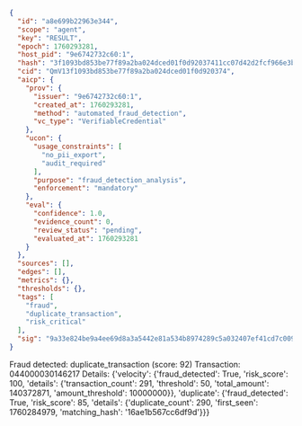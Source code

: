 ```json
{
  "id": "a8e699b22963e344",
  "scope": "agent",
  "key": "RESULT",
  "epoch": 1760293281,
  "host_pid": "9e6742732c60:1",
  "hash": "3f1093bd853be77f89a2ba024dced01f0d92037411cc07d42d2fcf966e3bda10",
  "cid": "QmV13f1093bd853be77f89a2ba024dced01f0d920374",
  "aicp": {
    "prov": {
      "issuer": "9e6742732c60:1",
      "created_at": 1760293281,
      "method": "automated_fraud_detection",
      "vc_type": "VerifiableCredential"
    },
    "ucon": {
      "usage_constraints": [
        "no_pii_export",
        "audit_required"
      ],
      "purpose": "fraud_detection_analysis",
      "enforcement": "mandatory"
    },
    "eval": {
      "confidence": 1.0,
      "evidence_count": 0,
      "review_status": "pending",
      "evaluated_at": 1760293281
    }
  },
  "sources": [],
  "edges": [],
  "metrics": {},
  "thresholds": {},
  "tags": [
    "fraud",
    "duplicate_transaction",
    "risk_critical"
  ],
  "sig": "9a33e824be9a4ee69d8a3a5442e81a534b8974289c5a032407ef41cd7c0098bb"
}
```

Fraud detected: duplicate_transaction (score: 92)
Transaction: 044000030146217
Details: {'velocity': {'fraud_detected': True, 'risk_score': 100, 'details': {'transaction_count': 291, 'threshold': 50, 'total_amount': 140372871, 'amount_threshold': 10000000}}, 'duplicate': {'fraud_detected': True, 'risk_score': 85, 'details': {'duplicate_count': 290, 'first_seen': 1760284979, 'matching_hash': '16ae1b567cc6df9d'}}}